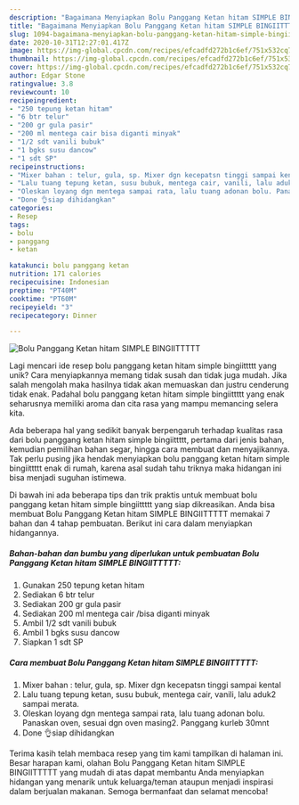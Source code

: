 ```yaml
---
description: "Bagaimana Menyiapkan Bolu Panggang Ketan hitam SIMPLE BINGIITTTTT, Lezat Sekali"
title: "Bagaimana Menyiapkan Bolu Panggang Ketan hitam SIMPLE BINGIITTTTT, Lezat Sekali"
slug: 1094-bagaimana-menyiapkan-bolu-panggang-ketan-hitam-simple-bingiittttt-lezat-sekali
date: 2020-10-31T12:27:01.417Z
image: https://img-global.cpcdn.com/recipes/efcadfd272b1c6ef/751x532cq70/bolu-panggang-ketan-hitam-simple-bingiittttt-foto-resep-utama.jpg
thumbnail: https://img-global.cpcdn.com/recipes/efcadfd272b1c6ef/751x532cq70/bolu-panggang-ketan-hitam-simple-bingiittttt-foto-resep-utama.jpg
cover: https://img-global.cpcdn.com/recipes/efcadfd272b1c6ef/751x532cq70/bolu-panggang-ketan-hitam-simple-bingiittttt-foto-resep-utama.jpg
author: Edgar Stone
ratingvalue: 3.8
reviewcount: 10
recipeingredient:
- "250 tepung ketan hitam"
- "6 btr telur"
- "200 gr gula pasir"
- "200 ml mentega cair bisa diganti minyak"
- "1/2 sdt vanili bubuk"
- "1 bgks susu dancow"
- "1 sdt SP"
recipeinstructions:
- "Mixer bahan : telur, gula, sp. Mixer dgn kecepatsn tinggi sampai kental"
- "Lalu tuang tepung ketan, susu bubuk, mentega cair, vanili, lalu aduk2 sampai merata."
- "Oleskan loyang dgn mentega sampai rata, lalu tuang adonan bolu. Panaskan oven, sesuai dgn oven masing2. Panggang kurleb 30mnt"
- "Done 👌siap dihidangkan"
categories:
- Resep
tags:
- bolu
- panggang
- ketan

katakunci: bolu panggang ketan 
nutrition: 171 calories
recipecuisine: Indonesian
preptime: "PT40M"
cooktime: "PT60M"
recipeyield: "3"
recipecategory: Dinner

---
```



![Bolu Panggang Ketan hitam SIMPLE BINGIITTTTT](https://img-global.cpcdn.com/recipes/efcadfd272b1c6ef/751x532cq70/bolu-panggang-ketan-hitam-simple-bingiittttt-foto-resep-utama.jpg)

Lagi mencari ide resep bolu panggang ketan hitam simple bingiittttt yang unik? Cara menyiapkannya memang tidak susah dan tidak juga mudah. Jika salah mengolah maka hasilnya tidak akan memuaskan dan justru cenderung tidak enak. Padahal bolu panggang ketan hitam simple bingiittttt yang enak seharusnya memiliki aroma dan cita rasa yang mampu memancing selera kita.

Ada beberapa hal yang sedikit banyak berpengaruh terhadap kualitas rasa dari bolu panggang ketan hitam simple bingiittttt, pertama dari jenis bahan, kemudian pemilihan bahan segar, hingga cara membuat dan menyajikannya. Tak perlu pusing jika hendak menyiapkan bolu panggang ketan hitam simple bingiittttt enak di rumah, karena asal sudah tahu triknya maka hidangan ini bisa menjadi suguhan istimewa.




Di bawah ini ada beberapa tips dan trik praktis untuk membuat bolu panggang ketan hitam simple bingiittttt yang siap dikreasikan. Anda bisa membuat Bolu Panggang Ketan hitam SIMPLE BINGIITTTTT memakai 7 bahan dan 4 tahap pembuatan. Berikut ini cara dalam menyiapkan hidangannya.

<!--inarticleads1-->

##### Bahan-bahan dan bumbu yang diperlukan untuk pembuatan Bolu Panggang Ketan hitam SIMPLE BINGIITTTTT:

1. Gunakan 250 tepung ketan hitam
1. Sediakan 6 btr telur
1. Sediakan 200 gr gula pasir
1. Sediakan 200 ml mentega cair /bisa diganti minyak
1. Ambil 1/2 sdt vanili bubuk
1. Ambil 1 bgks susu dancow
1. Siapkan 1 sdt SP




<!--inarticleads2-->

##### Cara membuat Bolu Panggang Ketan hitam SIMPLE BINGIITTTTT:

1. Mixer bahan : telur, gula, sp. Mixer dgn kecepatsn tinggi sampai kental
1. Lalu tuang tepung ketan, susu bubuk, mentega cair, vanili, lalu aduk2 sampai merata.
1. Oleskan loyang dgn mentega sampai rata, lalu tuang adonan bolu. Panaskan oven, sesuai dgn oven masing2. Panggang kurleb 30mnt
1. Done 👌siap dihidangkan




Terima kasih telah membaca resep yang tim kami tampilkan di halaman ini. Besar harapan kami, olahan Bolu Panggang Ketan hitam SIMPLE BINGIITTTTT yang mudah di atas dapat membantu Anda menyiapkan hidangan yang menarik untuk keluarga/teman ataupun menjadi inspirasi dalam berjualan makanan. Semoga bermanfaat dan selamat mencoba!
